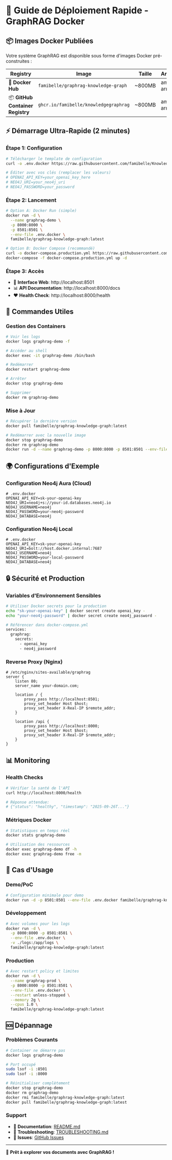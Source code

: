 # 🚀 Guide de Déploiement Rapide - GraphRAG Docker

## 📦 Images Docker Publiées

Votre système GraphRAG est disponible sous forme d'images Docker pré-construites :

| Registry | Image | Taille | Architectures |
|----------|--------|---------|---------------|
| 🐳 **Docker Hub** | `famibelle/graphrag-knowledge-graph` | ~800MB | amd64, arm64 |
| 📦 **GitHub Container Registry** | `ghcr.io/famibelle/knowledgegraphrag` | ~800MB | amd64, arm64 |

## ⚡ Démarrage Ultra-Rapide (2 minutes)

### Étape 1: Configuration
```bash
# Télécharger le template de configuration
curl -o .env.docker https://raw.githubusercontent.com/famibelle/KnowledgeGraphRag/master/.env.docker

# Éditer avec vos clés (remplacer les valeurs)
# OPENAI_API_KEY=your_openai_key_here
# NEO4J_URI=your_neo4j_uri
# NEO4J_PASSWORD=your_password
```

### Étape 2: Lancement
```bash
# Option A: Docker Run (simple)
docker run -d \
  --name graphrag-demo \
  -p 8000:8000 \
  -p 8501:8501 \
  --env-file .env.docker \
  famibelle/graphrag-knowledge-graph:latest

# Option B: Docker Compose (recommandé)
curl -o docker-compose.production.yml https://raw.githubusercontent.com/famibelle/KnowledgeGraphRag/master/docker-compose.production.yml
docker-compose -f docker-compose.production.yml up -d
```

### Étape 3: Accès
- 🎨 **Interface Web**: http://localhost:8501
- 📊 **API Documentation**: http://localhost:8000/docs
- ❤️ **Health Check**: http://localhost:8000/health

## 🔧 Commandes Utiles

### Gestion des Containers
```bash
# Voir les logs
docker logs graphrag-demo -f

# Accéder au shell
docker exec -it graphrag-demo /bin/bash

# Redémarrer
docker restart graphrag-demo

# Arrêter
docker stop graphrag-demo

# Supprimer
docker rm graphrag-demo
```

### Mise à Jour
```bash
# Récupérer la dernière version
docker pull famibelle/graphrag-knowledge-graph:latest

# Redémarrer avec la nouvelle image
docker stop graphrag-demo
docker rm graphrag-demo
docker run -d --name graphrag-demo -p 8000:8000 -p 8501:8501 --env-file .env.docker famibelle/graphrag-knowledge-graph:latest
```

## 🌍 Configurations d'Exemple

### Configuration Neo4j Aura (Cloud)
```env
# .env.docker
OPENAI_API_KEY=sk-your-openai-key
NEO4J_URI=neo4j+s://your-id.databases.neo4j.io
NEO4J_USERNAME=neo4j
NEO4J_PASSWORD=your-neo4j-password
NEO4J_DATABASE=neo4j
```

### Configuration Neo4j Local
```env
# .env.docker
OPENAI_API_KEY=sk-your-openai-key
NEO4J_URI=bolt://host.docker.internal:7687
NEO4J_USERNAME=neo4j
NEO4J_PASSWORD=your-local-password
NEO4J_DATABASE=neo4j
```

## 🔒 Sécurité et Production

### Variables d'Environnement Sensibles
```bash
# Utiliser Docker secrets pour la production
echo "sk-your-openai-key" | docker secret create openai_key -
echo "your-neo4j-password" | docker secret create neo4j_password -

# Référencer dans docker-compose.yml
services:
  graphrag:
    secrets:
      - openai_key
      - neo4j_password
```

### Reverse Proxy (Nginx)
```nginx
# /etc/nginx/sites-available/graphrag
server {
    listen 80;
    server_name your-domain.com;

    location / {
        proxy_pass http://localhost:8501;
        proxy_set_header Host $host;
        proxy_set_header X-Real-IP $remote_addr;
    }

    location /api {
        proxy_pass http://localhost:8000;
        proxy_set_header Host $host;
        proxy_set_header X-Real-IP $remote_addr;
    }
}
```

## 📊 Monitoring

### Health Checks
```bash
# Vérifier la santé de l'API
curl http://localhost:8000/health

# Réponse attendue:
# {"status": "healthy", "timestamp": "2025-09-26T..."}
```

### Métriques Docker
```bash
# Statistiques en temps réel
docker stats graphrag-demo

# Utilisation des ressources
docker exec graphrag-demo df -h
docker exec graphrag-demo free -m
```

## 🚀 Cas d'Usage

### Demo/PoC
```bash
# Configuration minimale pour demo
docker run -d -p 8501:8501 --env-file .env.docker famibelle/graphrag-knowledge-graph:latest
```

### Développement
```bash
# Avec volumes pour les logs
docker run -d \
  -p 8000:8000 -p 8501:8501 \
  --env-file .env.docker \
  -v ./logs:/app/logs \
  famibelle/graphrag-knowledge-graph:latest
```

### Production
```bash
# Avec restart policy et limites
docker run -d \
  --name graphrag-prod \
  -p 8000:8000 -p 8501:8501 \
  --env-file .env.docker \
  --restart unless-stopped \
  --memory 2g \
  --cpus 1.0 \
  famibelle/graphrag-knowledge-graph:latest
```

## 🆘 Dépannage

### Problèmes Courants
```bash
# Container ne démarre pas
docker logs graphrag-demo

# Port occupé
sudo lsof -i :8501
sudo lsof -i :8000

# Réinitialiser complètement
docker stop graphrag-demo
docker rm graphrag-demo
docker rmi famibelle/graphrag-knowledge-graph:latest
docker pull famibelle/graphrag-knowledge-graph:latest
```

### Support
- 📖 **Documentation**: [README.md](./README.md)
- 🔧 **Troubleshooting**: [TROUBLESHOOTING.md](./TROUBLESHOOTING.md)
- 🐛 **Issues**: [GitHub Issues](https://github.com/famibelle/KnowledgeGraphRag/issues)

---

🎉 **Prêt à explorer vos documents avec GraphRAG !**